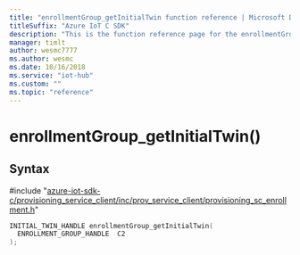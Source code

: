 ```yaml
---                             
title: "enrollmentGroup_getInitialTwin function reference | Microsoft Docs" 
titleSuffix: "Azure IoT C SDK"            
description: "This is the function reference page for the enrollmentGroup_getInitialTwin() function in the Azure IoT C SDK. This SDK is used with Azure IoT Hub and Azure IoT Hub Device Provisioning Service"            
manager: timlt                 
author: wesmc7777              
ms.author: wesmc               
ms.date: 10/16/2018                    
ms.service: "iot-hub"             
ms.custom: ""                
ms.topic: "reference"        
---                            
```


# enrollmentGroup_getInitialTwin()

## Syntax

\#include "[azure-iot-sdk-c/provisioning_service_client/inc/prov_service_client/provisioning_sc_enrollment.h](../provisioning-sc-enrollment-h.md)"  
```C
INITIAL_TWIN_HANDLE enrollmentGroup_getInitialTwin(
  ENROLLMENT_GROUP_HANDLE  C2
);
```

